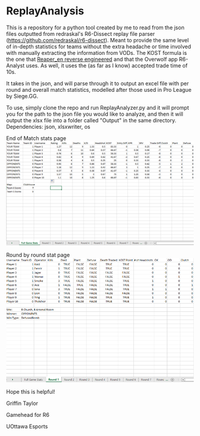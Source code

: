 # ReplayAnalysis

This is a repository for a python tool created by me to read from the json files outputted from redraskal's R6-Dissect replay file parser (https://github.com/redraskal/r6-dissect).
Meant to provide the same level of in-depth statistics for teams without the extra headache or time involved with manually extracting the information from VODs. The KOST formula is the one that [Reaper_en reverse engineered](https://www.youtube.com/watch?v=faoQZK2875Q) and that the Overwolf app R6-Analyst uses. As well, it uses the (as far as I know) accepted trade time of 10s.

It takes in the json, and will parse through it to output an excel file with per round and overall match statistics, modelled after those used in Pro League by Siege.GG. 

To use, simply clone the repo and run ReplayAnalyzer.py and it will prompt you for the path to the json file you would like to analyze, and then it will output the xlsx file into a folder called "Output" in the same directory.
Dependencies: json, xlsxwriter, os

End of Match stats page
![image](https://github.com/Zander-9909/ReplayAnalysis/blob/main/Screenshots/Overall%20Match%20View.png)

Round by round stat page
![image](https://github.com/Zander-9909/ReplayAnalysis/blob/main/Screenshots/Round%20stat%20view.png)

Hope this is helpful!

Griffin Taylor

Gamehead for R6

UOttawa Esports
